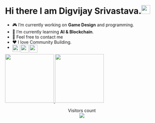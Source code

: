 # Hi there I am Digvijay Srivastava.<img src="https://github.com/TheDudeThatCode/TheDudeThatCode/blob/master/Assets/Hi.gif" width="29px">

-   🎮 I’m currently working on **Game Design** and programming.
-   🤖 I’m currently learning **AI & Blockchain**.
-   💬 Feel free to contact me
-   ❤ I love Community Building.
-   <a href="https://www.linkedin.com/in/dig9074vijay/"><img align="left" width="24px" src="https://cdn.jsdelivr.net/npm/simple-icons@v3/icons/linkedin.svg"  /></a><a href="https://twitter.com/dig9074vijay"><img align="left" width="26px" src="https://cdn.jsdelivr.net/npm/simple-icons@v3/icons/twitter.svg" /></a><a href="mailto:digvijays.ug19.cs@nitp.ac.in"><img align="left" width="26px" src="https://cdn.jsdelivr.net/npm/simple-icons@v3/icons/gmail.svg" /></a>


<a href="https://github.com/dig9074vijay">
<img height="160em" src="https://github-readme-stats.vercel.app/api?username=dig9074vijay&show_icons=true&include_all_commits=true&custom_title=GitHub+Stats&theme=vue">
<img height="160em" src="https://github-readme-stats.vercel.app/api/top-langs/?username=dig9074vijay&layout=compact&theme=vue"></a>

<p align="center"> 
  Visitors count<br>
  <img src="https://profile-counter.glitch.me/dig9074vijay/count.svg" />
</p>

